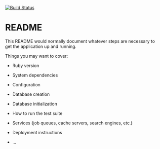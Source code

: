 [![Build Status](https://travis-ci.com/maugravena/beer-api.svg?branch=master)](https://travis-ci.com/maugravena/beer-api)

# README

This README would normally document whatever steps are necessary to get the
application up and running.

Things you may want to cover:

* Ruby version

* System dependencies

* Configuration

* Database creation

* Database initialization

* How to run the test suite

* Services (job queues, cache servers, search engines, etc.)

* Deployment instructions

* ...
